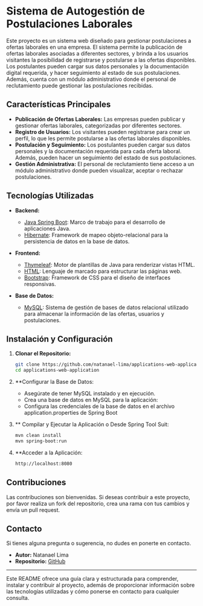 # Sistema de Autogestión de Postulaciones Laborales

Este proyecto es un sistema web diseñado para gestionar postulaciones a ofertas laborales en una empresa. El sistema permite la publicación de ofertas laborales asociadas a diferentes sectores, y brinda a los usuarios visitantes la posibilidad de registrarse y postularse a las ofertas disponibles. Los postulantes pueden cargar sus datos personales y la documentación digital requerida, y hacer seguimiento al estado de sus postulaciones. Además, cuenta con un módulo administrativo donde el personal de reclutamiento puede gestionar las postulaciones recibidas.

## Características Principales

- **Publicación de Ofertas Laborales:** Las empresas pueden publicar y gestionar ofertas laborales, categorizadas por diferentes sectores.
- **Registro de Usuarios:** Los visitantes pueden registrarse para crear un perfil, lo que les permite postularse a las ofertas laborales disponibles.
- **Postulación y Seguimiento:** Los postulantes pueden cargar sus datos personales y la documentación requerida para cada oferta laboral. Además, pueden hacer un seguimiento del estado de sus postulaciones.
- **Gestión Administrativa:** El personal de reclutamiento tiene acceso a un módulo administrativo donde pueden visualizar, aceptar o rechazar postulaciones.

## Tecnologías Utilizadas

- **Backend:**
  - [Java Spring Boot](https://spring.io/projects/spring-boot): Marco de trabajo para el desarrollo de aplicaciones Java.
  - [Hibernate](https://hibernate.org/): Framework de mapeo objeto-relacional para la persistencia de datos en la base de datos.

- **Frontend:**
  - [Thymeleaf](https://www.thymeleaf.org/): Motor de plantillas de Java para renderizar vistas HTML.
  - [HTML](https://developer.mozilla.org/en-US/docs/Web/HTML): Lenguaje de marcado para estructurar las páginas web.
  - [Bootstrap](https://getbootstrap.com/): Framework de CSS para el diseño de interfaces responsivas.

- **Base de Datos:**
  - [MySQL](https://www.mysql.com/): Sistema de gestión de bases de datos relacional utilizado para almacenar la información de las ofertas, usuarios y postulaciones.

## Instalación y Configuración

1. **Clonar el Repositorio:**

   ```bash
   git clone https://github.com/natanael-lima/applications-web-application.git
   cd applications-web-application
2. **Configurar la Base de Datos:
   - Asegúrate de tener MySQL instalado y en ejecución.
   - Crea una base de datos en MySQL para la aplicación:
   - Configura las credenciales de la base de datos en el archivo application.properties de Spring Boot
3. ** Compilar y Ejecutar la Aplicación o Desde Spring Tool Suit:
   ```bash
   mvn clean install
   mvn spring-boot:run
5. **Acceder a la Aplicación:
   ```bash
   http://localhost:8080
## Contribuciones

Las contribuciones son bienvenidas. Si deseas contribuir a este proyecto, por favor realiza un fork del repositorio, crea una rama con tus cambios y envía un pull request.

## Contacto

Si tienes alguna pregunta o sugerencia, no dudes en ponerte en contacto.

- **Autor:** Natanael Lima
- **Repositorio:** [GitHub](https://github.com/natanael-lima/applications-web-application)

---

Este README ofrece una guía clara y estructurada para comprender, instalar y contribuir al proyecto, además de proporcionar información sobre las tecnologías utilizadas y cómo ponerse en contacto para cualquier consulta.


